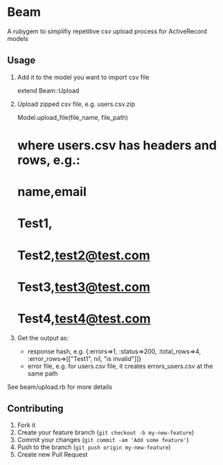 # Beam

A rubygem to simplifiy repetitive csv upload process for ActiveRecord models

## Usage

1. Add it to the model you want to import csv file

    extend Beam::Upload

2. Upload zipped csv file, e.g. users.csv.zip

    Model.upload_file(file_name, file_path)
    
    # where users.csv has headers and rows, e.g.:
    # name,email
    # Test1,
    # Test2,test2@test.com
    # Test3,test3@test.com
    # Test4,test4@test.com

3. Get the output as:

    - response hash, e.g. 
      {:errors=>1, :status=>200, :total_rows=>4, :error_rows=>[["Test1", nil, "is invalid"]]}
    - error file, e.g.
      for users.csv file, it creates errors_users.csv at the same path

See beam/upload.rb for more details

## Contributing

1. Fork it
2. Create your feature branch (`git checkout -b my-new-feature`)
3. Commit your changes (`git commit -am 'Add some feature'`)
4. Push to the branch (`git push origin my-new-feature`)
5. Create new Pull Request
